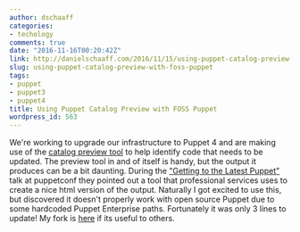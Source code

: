 ```yaml
---
author: dschaaff
categories:
- techology
comments: true
date: "2016-11-16T00:20:42Z"
link: http://danielschaaff.com/2016/11/15/using-puppet-catalog-preview-with-foss-puppet/
slug: using-puppet-catalog-preview-with-foss-puppet
tags:
- puppet
- puppet3
- puppet4
title: Using Puppet Catalog Preview with FOSS Puppet
wordpress_id: 563
---
```


We're working to upgrade our infrastructure to Puppet 4 and are making use of the [catalog preview tool](https://forge.puppet.com/puppetlabs/catalog_preview#migrate4_empty_string_true) to help identify code that needs to be updated. The preview tool in and of itself is handy, but the output it produces can be a bit daunting. During the ["Getting to the Latest Puppet"](http://www.slideshare.net/PuppetLabs/puppetconf-2016-getting-to-the-latest-puppet-nate-mccurdy-elizabeth-wittig-plumb-puppet) talk at puppetconf they pointed out a tool that professional services uses to create a nice html version of the output. Naturally I got excited to use this, but discovered it doesn't properly work with open source Puppet due to some hardcoded Puppet Enterprise paths. Fortunately it was only 3 lines to update! My fork is [here](https://github.com/dschaaff/prosvc-preview_report) if its useful to others.
